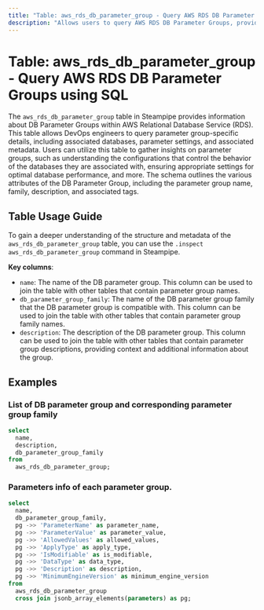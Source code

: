 ```yaml
---
title: "Table: aws_rds_db_parameter_group - Query AWS RDS DB Parameter Groups using SQL"
description: "Allows users to query AWS RDS DB Parameter Groups, providing information about the configurations that control the behavior of the databases that they are associated with."
---
```


# Table: aws_rds_db_parameter_group - Query AWS RDS DB Parameter Groups using SQL

The `aws_rds_db_parameter_group` table in Steampipe provides information about DB Parameter Groups within AWS Relational Database Service (RDS). This table allows DevOps engineers to query parameter group-specific details, including associated databases, parameter settings, and associated metadata. Users can utilize this table to gather insights on parameter groups, such as understanding the configurations that control the behavior of the databases they are associated with, ensuring appropriate settings for optimal database performance, and more. The schema outlines the various attributes of the DB Parameter Group, including the parameter group name, family, description, and associated tags.

## Table Usage Guide

To gain a deeper understanding of the structure and metadata of the `aws_rds_db_parameter_group` table, you can use the `.inspect aws_rds_db_parameter_group` command in Steampipe.

**Key columns**:

- `name`: The name of the DB parameter group. This column can be used to join the table with other tables that contain parameter group names.
- `db_parameter_group_family`: The name of the DB parameter group family that the DB parameter group is compatible with. This column can be used to join the table with other tables that contain parameter group family names.
- `description`: The description of the DB parameter group. This column can be used to join the table with other tables that contain parameter group descriptions, providing context and additional information about the group.

## Examples

### List of DB parameter group and corresponding parameter group family

```sql
select
  name,
  description,
  db_parameter_group_family
from
  aws_rds_db_parameter_group;
```


### Parameters info of each parameter group.

```sql
select
  name,
  db_parameter_group_family,
  pg ->> 'ParameterName' as parameter_name,
  pg ->> 'ParameterValue' as parameter_value,
  pg ->> 'AllowedValues' as allowed_values,
  pg ->> 'ApplyType' as apply_type,
  pg ->> 'IsModifiable' as is_modifiable,
  pg ->> 'DataType' as data_type,
  pg ->> 'Description' as description,
  pg ->> 'MinimumEngineVersion' as minimum_engine_version
from
  aws_rds_db_parameter_group
  cross join jsonb_array_elements(parameters) as pg;
```